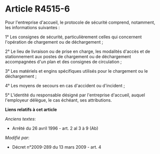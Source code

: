 # Article R4515-6

Pour l'entreprise d'accueil, le protocole de sécurité comprend, notamment, les informations suivantes : 

1° Les consignes de sécurité, particulièrement celles qui concernent l'opération de chargement ou de déchargement ; 

2° Le lieu de livraison ou de prise en charge, les modalités d'accès et de stationnement aux postes de chargement ou de
déchargement accompagnées d'un plan et des consignes de circulation ; 

3° Les matériels et engins spécifiques utilisés pour le chargement ou le déchargement ; 

4° Les moyens de secours en cas d'accident ou d'incident ; 

5° L'identité du responsable désigné par l'entreprise d'accueil, auquel l'employeur délègue, le cas échéant, ses
attributions.

**Liens relatifs à cet article**

_Anciens textes_:

  - Arrêté du 26 avril 1996 - art. 2 al 3 à 9 (Ab)

_Modifié par_:

  - Décret n°2009-289 du 13 mars 2009 - art. 4

